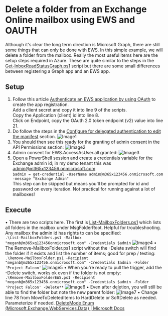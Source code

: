 # Delete a folder from an Exchange Online mailbox using EWS and OAUTH
Although it's clear the long term direction is Microsoft Graph, there are still some things that can only be done with EWS. In this simple example, we will delete a folder from the mailbox. Really the most useful items here are the setup steps required in Azure. These are quite similar to the steps in the [Get-InboxReadStatusGraph.ps1](https://github.com/dlRo/mband/blob/bd1ac82f9e682250aef45930dd3d21963cafd848/Get-InboxReadStatusGraph.ps1 "Get-InboxReadStatusGraph.ps1") script but there are some small differences between registering a Graph app and an EWS app.
## Setup
1.	Follow this article [Authenticate an EWS application by using OAuth](https://nam06.safelinks.protection.outlook.com/?url=https%3A%2F%2Fdocs.microsoft.com%2Fen-us%2Fexchange%2Fclient-developer%2Fexchange-web-services%2Fhow-to-authenticate-an-ews-application-by-using-oauth&data=05%7C01%7Cdarosen%40microsoft.com%7C70a7694c9e194d0da8b808da929126b6%7C72f988bf86f141af91ab2d7cd011db47%7C1%7C0%7C637983449369693703%7CUnknown%7CTWFpbGZsb3d8eyJWIjoiMC4wLjAwMDAiLCJQIjoiV2luMzIiLCJBTiI6Ik1haWwiLCJXVCI6Mn0%3D%7C3000%7C%7C%7C&sdata=OEnzqoITDFRxDl37p3voDjPTGqfZ5TK9JpRU%2BRoXbNo%3D&reserved=0 "Authenticate an EWS application by using OAuth | Microsoft Docs") to create the app registration. <br />
Add a client secret and copy it into line 9 of the scripts. <br />
Copy the Application (client) id into line 8. <br />
Click on Endpoint, copy the OAuth 2.0 token endpoint (v2) value into line 21.
2.  Do follow the steps in the [Configure for delegated authentication to edit the manifest](https://docs.microsoft.com/en-us/exchange/client-developer/exchange-web-services/how-to-authenticate-an-ews-application-by-using-oauth#configure-for-delegated-authentication "Configure for delegated authentication to edit the manifest") section. 
![Image1](https://github.com/dlRo/mband/blob/3db9ff2d9bb38890dc995c7bddfbd5dbd7e2db83/Remove-MailboxFolder/Images/image1.png)
3.	You should then see this ready for the granting of admin consent in the API Permissions section:
![Image2](https://github.com/dlRo/mband/blob/3db9ff2d9bb38890dc995c7bddfbd5dbd7e2db83/Remove-MailboxFolder/Images/Image2.png)
4.	Admin consent for EWS.AccessAsUser.all granted:
![Image3](https://github.com/dlRo/mband/blob/3db9ff2d9bb38890dc995c7bddfbd5dbd7e2db83/Remove-MailboxFolder/Images/Image3.png)
5.	Open a PowerShell session and create a credentials variable for the Exchange admin id; in my demo tenant this was admin@m365x123456.onmicrosoft.com <br />
`$admin = get-credential -UserName admin@m365x123456.onmicrosoft.com -message "Exchange Admin"`<br />
This step can be skipped but means you'll be prompted for id and password on every iteration. Not practical for running against a lot of mailboxes!
## Execute
•	There are two scripts here. The first is [List-MailboxFolders.ps1](https://github.com/dlRo/mband/blob/9cb8572dd6d91ead01a30d72af8b7f7f1a3e33d4/List-MailboxFolders/List-MailboxFolders.ps1 "List-MailboxFolders.ps1") which lists all folders in the mailbox under MsgFolderRoot. Helpful for troubleshooting. Any mailbox the admin id has rights to can be specified:<br />
`.\List-MailboxFolders.ps1 -Mailbox "meganb@m365xq123456onmicrosoft.com" -Credentials $admin`
![Image4](https://github.com/dlRo/mband/blob/3db9ff2d9bb38890dc995c7bddfbd5dbd7e2db83/Remove-MailboxFolder/Images/Image4.png)
•	The Remove-MailboxFolder.ps1 script without the -Delete switch will find the folder if it exists and list the number of items; good for prep / testing:<br />
`.\Remove-MailboxFolder.ps1 -Recipient "meganb@m365x123456.onmicrosoft.com" -Credentials $admin -Folder 'Project Falcon'`
![Image5](https://github.com/dlRo/mband/blob/3db9ff2d9bb38890dc995c7bddfbd5dbd7e2db83/Remove-MailboxFolder/Images/Image5.png)
•	When you're ready to pull the trigger, add the -Delete switch, works ok even if the folder is not empty:<br />
`.\Remove-MailboxFolderEWS.ps1 -Recipient "meganb@m365x123456.onmicrosoft.com" -Credentials $admin -Folder 'Project Falcon' -Delete**`
![Image6](https://github.com/dlRo/mband/blob/3db9ff2d9bb38890dc995c7bddfbd5dbd7e2db83/Remove-MailboxFolder/Images/Image6.png)
•	Even after deletion, you will still be able to find the folder but note the new parent folder:
![Image7](https://github.com/dlRo/mband/blob/3db9ff2d9bb38890dc995c7bddfbd5dbd7e2db83/Remove-MailboxFolder/Images/Image7.png)
•	Change line 78 from MoveToDeletedItems to HardDelete or SoftDelete as needed. Parameterize if needed.
[DeleteMode Enum (Microsoft.Exchange.WebServices.Data) | Microsoft Docs](https://docs.microsoft.com/en-us/dotnet/api/microsoft.exchange.webservices.data.deletemode?view=exchange-ews-api "DeleteMode Enum (Microsoft.Exchange.WebServices.Data)")
